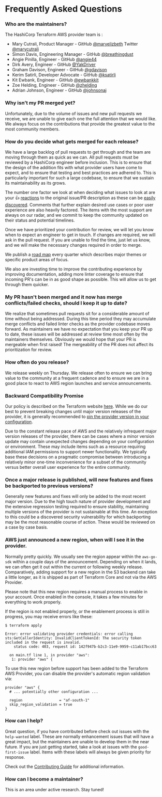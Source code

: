 # Frequently Asked Questions

<!-- markdownlint-disable no-trailing-punctuation -->

### Who are the maintainers?

The HashiCorp Terraform AWS provider team is :

* Mary Cutrali, Product Manager - GitHub [@maryelizbeth](https://github.com/maryelizbeth) Twitter [@marycutrali](https://twitter.com/marycutrali)
* Simon Davis, Engineering Manager - GitHub [@breathingdust](https://github.com/breathingdust)
* Angie Pinilla, Engineer - GitHub [@angie44](https://github.com/angie44)
* Dirk Avery, Engineer - GitHub [@YakDriver](https://github.com/yakdriver)
* Graham Davison, Engineer - GitHub [@gdavison](https://github.com/gdavison)
* Kerim Satirli, Developer Advocate - GitHub [@ksatirli](https://github.com/ksatirli)
* Kit Ewbank, Engineer - GitHub [@ewbankkit](https://github.com/ewbankkit)
* Zoe Helding, Engineer - GitHub [@zhelding](https://github.com/zhelding)
* Adrian Johnson, Engineer - GitHub [@johnsonaj](https://github.com/johnsonaj)

### Why isn’t my PR merged yet?

Unfortunately, due to the volume of issues and new pull requests we receive, we are unable to give each one the full attention that we would like. We always focus on the contributions that provide the greatest value to the most community members.

### How do you decide what gets merged for each release?

We have a large backlog of pull requests to get through and the team are moving through them as quick as we can. All pull requests must be reviewed by a HashiCorp engineer before inclusion. This is to ensure that the design of the addition fits with what provider users have come to expect, and to ensure that testing and best practices are adhered to. This is particularly important for such a large codebase, to ensure that we sustain its maintainability as its grows.

The number one factor we look at when deciding what issues to look at are your 👍 [reactions](https://blog.github.com/2016-03-10-add-reactions-to-pull-requests-issues-and-comments/) to the original issue/PR description as these can be [easily discovered](https://github.com/hashicorp/terraform-provider-aws/issues?q=is%3Aopen+sort%3Areactions-%2B1-desc). Comments that further explain desired use cases or poor user experience are also heavily factored. The items with the most support are always on our radar, and we commit to keep the community updated on their status and potential timelines.

Once we have prioritized your contribution for review, we will let you know when to expect an engineer to get in touch. If changes are required, we will ask in the pull request. If you are unable to find the time, just let us know, and we will make the necessary changes required in order to merge.

We publish a [road map](../../ROADMAP.md) every quarter which describes major themes or specific product areas of focus.

We also are investing time to improve the contributing experience by improving documentation, adding more linter coverage to ensure that incoming PR's can be in as good shape as possible. This will allow us to get through them quicker.

### My PR hasn't been merged and it now has merge conflicts/failed checks, should I keep it up to date?

We realize that sometimes pull requests sit for a considerable amount of time without being addressed. During this time period they may accumulate merge conflicts and failed linter checks as the provider codebase moves forward. As maintainers we have no expectation that you keep your PR up to date, these issues will be addressed at review time most often by the maintainers themselves. Obviously we would hope that your PR is mergeable when first raised! The mergeability of the PR does not affect its prioritization for review.

### How often do you release?

We release weekly on Thursday. We release often to ensure we can bring value to the community at a frequent cadence and to ensure we are in a good place to react to AWS region launches and service announcements.

### Backward Compatibility Promise

Our policy is described on the Terraform website [here](https://www.terraform.io/docs/extend/best-practices/versioning.html). While we do our best to prevent breaking changes until major version releases of the provider, it is generally recommended to [pin the provider version in your configuration](https://www.terraform.io/docs/configuration/providers.html#provider-versions).

Due to the constant release pace of AWS and the relatively infrequent major version releases of the provider, there can be cases where a minor version update may contain unexpected changes depending on your configuration or environment. These may include items such as a resource requiring additional IAM permissions to support newer functionality. We typically base these decisions on a pragmatic compromise between introducing a relatively minor one-time inconvenience for a subset of the community versus better overall user experience for the entire community.

### Once a major release is published, will new features and fixes be backported to previous versions?

Generally new features and fixes will only be added to the most recent major version. Due to the high touch nature of provider development and the extensive regression testing required to ensure stability, maintaining multiple versions of the provider is not sustainable at this time. An exception to this could be a discovered security vulnerability for which backporting may be the most reasonable course of action. These would be reviewed on a case by case basis.

### AWS just announced a new region, when will I see it in the provider.

Normally pretty quickly. We usually see the region appear within the `aws-go-sdk` within a couple days of the announcement. Depending on when it lands, we can often get it out within the current or following weekly release. Comparatively, adding support for a new  region in the S3 backend can take a little longer, as it is shipped as part of Terraform Core and not via the AWS Provider.

Please note that this new region requires a manual process to enable in your account. Once enabled in the console, it takes a few minutes for everything to work properly.

If the region is not enabled properly, or the enablement process is still in progress, you may receive errors like these:

```
$ terraform apply

Error: error validating provider credentials: error calling sts:GetCallerIdentity: InvalidClientTokenId: The security token included in the request is invalid.
    status code: 403, request id: 142f947b-b2c3-11e9-9959-c11ab17bcc63

  on main.tf line 1, in provider "aws":
   1: provider "aws" {
```

To use this new region before support has been added to the Terraform AWS Provider, you can disable the provider's automatic region validation via:

```hcl
provider "aws" {
  # ... potentially other configuration ...

  region                 = "af-south-1"
  skip_region_validation = true
}

```

### How can I help?

Great question, if you have contributed before check out issues with the `help-wanted` label. These are normally enhancement issues that will have a great impact, but the maintainers are unable to develop them in the near future. If you are just getting started, take a look at issues with the `good-first-issue` label. Items with these labels will always be given priority for response.

Check out the [Contributing Guide](./README.md) for additional information.

### How can I become a maintainer?

This is an area under active research. Stay tuned!
